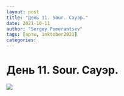 ```yaml
---
layout: post
title: "День 11. Sour. Сауэр."
date: 2021-10-11
author: "Sergey Pomerantsev"
tags: [арты, inktober2021]
categories:
---
```


# День 11. Sour. Сауэр.

![](/images/_inktober21-11.jpg)
